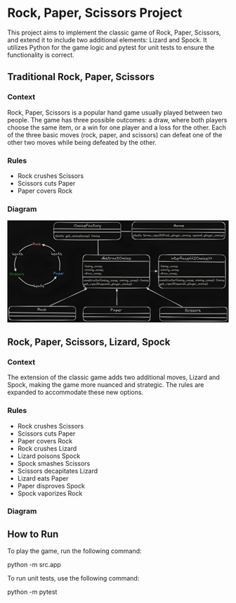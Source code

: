 # Rock, Paper, Scissors Project

This project aims to implement the classic game of Rock, Paper, Scissors, and extend it to include two additional elements: Lizard and Spock. It utilizes Python for the game logic and pytest for unit tests to ensure the functionality is correct.

## Traditional Rock, Paper, Scissors

### Context
Rock, Paper, Scissors is a popular hand game usually played between two people. The game has three possible outcomes: a draw, where both players choose the same item, or a win for one player and a loss for the other. Each of the three basic moves (rock, paper, and scissors) can defeat one of the other two moves while being defeated by the other.

### Rules
- Rock crushes Scissors
- Scissors cuts Paper
- Paper covers Rock

### Diagram

![Diagram](./diagrams/rock-paper-scissors-diagram.png)

## Rock, Paper, Scissors, Lizard, Spock

### Context
The extension of the classic game adds two additional moves, Lizard and Spock, making the game more nuanced and strategic. The rules are expanded to accommodate these new options.

### Rules
- Rock crushes Scissors
- Scissors cuts Paper
- Paper covers Rock
- Rock crushes Lizard
- Lizard poisons Spock
- Spock smashes Scissors
- Scissors decapitates Lizard
- Lizard eats Paper
- Paper disproves Spock
- Spock vaporizes Rock

### Diagram

## How to Run

To play the game, run the following command:

python -m src.app

To run unit tests, use the following command:

python -m pytest